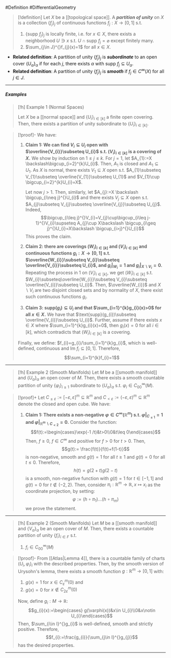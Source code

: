 #Definition #DifferentialGeometry 

> [!definition]
> Let $X$ be a [[topological space]]. A ***partition of unity*** on $X$ is a collection $\{ f_{j} \}_{j}$ of continuous functions $f_{j}:X\to[0,1]$ s.t.
> 1. $\{ \text{supp }f_{j} \}_{j}$ is locally finite, i.e. for $x\in X$, there exists a neighborhood $U\ni x$ s.t. $U\cap \text{supp }f_{j}=\varnothing$ except finitely many.
> 2. $\sum_{j\in J}^{}f_{j}(x)=1$ for all $x\in X$.
> 
- **Related definition**: A partition of unity $\{ f_{j} \}_{j}$ is ***subordinate*** to an open cover $\{ U_{\alpha} \}_{\alpha}$ if for each $j$, there exists $\alpha$ with $\text{supp }f_{j}\subseteq U_{\alpha}$.
- **Related definition**: A partition of unity $\{ f_{j} \}_{j}$ is ***smooth*** if $f_{j}\in C^\infty(X)$ for all $j\in J$.  
---
##### Examples
> [!h] Example 1 (Normal Spaces)
> 
> Let $X$ be a [[normal space]] and $\{ U_{i} \}_{i\in[k]}$ a finite open covering. Then, there exists a partition of unity subordinate to $\{ U_{i} \}_{i\in [k]}$.

> [!proof]-
> We have:
> 1. **Claim 1: We can find $V_{i}\subseteq U_{i}$ open with $\overline{V_{i}}\subseteq U_{i}$ s.t. $(V_{i})_{i\in [k]}$ is a covering of $X$.**
>    We show by induction on $1\leq j\leq k$. For $j=1$, let $A_{1}:=X \backslash\bigcup_{i=2}^{k}U_{i}$. Then, $A_{1}$ is closed and $A_{1}\subseteq U_{1}$. As $X$ is normal, there exists $V_{1}\subseteq X$ open s.t. $A_{1}\subseteq V_{1}\subseteq \overline{V_{1}}\subseteq U_{1}$ and $V_{1}\cup \bigcup_{i=2}^{k}U_{i}=X$.
>     
>    
>    Let now $j>1$. Then, similarly, let $A_{j}:=X \backslash \bigcup_{i\neq j}^{}U_{i}$ and there exists $V_{j}\subseteq X$ open s.t. $A_{j}\subseteq V_{j}\subseteq \overline{V_{j}}\subseteq U_{j}$. Indeed,
   $$\bigcup_{i\leq j}^{}V_{i}=V_{j}\cup\bigcup_{i\leq j-1}^{}V_{i}\supseteq A_{j}\cup X\backslash \bigcup_{i\geq j}^{}U_{i}=X\backslash \bigcup_{i>j}^{}U_{i}$$This proves the claim.
> 2. **Claim 2: there are coverings $(W_{i})_{i\in[k]}$ and $(V_{i})_{i\in [k]}$ and continuous functions $g_{i}:X\to[0,1]$ s.t. $\overline{W_{i}}\subseteq V_{i}\subseteq \overline{V_{i}}\subseteq U_{i}$, and $g_{i}|_{W_{i}}=1$ and $g_{i}|_{X \backslash V_{i}}=0$.**
>    Repeating the process in 1 on $(V_{i})_{i\in[k]}$, we get $(W_{i})_{i\in[k]}$ s.t. $W_{i}\subseteq\overline{W_{i}}\subseteq V_{i}\subseteq \overline{V_{i}}\subseteq U_{i}$. Then, $\overline{W_{i}}$ and $X \backslash V_{i}$ are two disjoint closed sets and by normality of $X$, there exist such continuous functions $g_{i}$.
> 3. **Claim 3: $\text{supp}(g_{i})\subseteq U_{i}$ and that $\sum_{i=1}^{k}g_{i}(x)>0$ for all $x\in X$.**
>    We have that $\text{supp}(g_{i})\subseteq \overline{V_{i}}\subseteq U_{i}$. Further, assume if there exists $x\in X$ where $\sum_{i=1}^{k}g_{i}(x)=0$, then $g_{i}(x)=0$ for all $i\in[k]$, which contradicts that $(W_{i})_{i\in[k]}$ is a covering.
> 
>  Finally, we define: $f_{i}=g_{i}/\sum_{i=1}^{k}g_{i}$, which is well-defined, continuous and $\text{Im }f_{i}\subseteq[0,1]$. Therefore, $$\sum_{i=1}^{k}f_{i}=1$$

---
> [!h] Example 2 (Smooth Manifolds)
> Let $M$ be a [[smooth manifold]] and $\{ U_{\alpha} \}_{\alpha}$ an open cover of $M$. Then, there exists a smooth countable partition of unity $\{ \varphi_{i} \}_{i\geq 1}$ subordinate to $\{ U_{\alpha} \}_{\alpha}$ s.t. $\varphi_{i}\in C^\infty_{00}(M)$.

> [!proof]+
> Let $C_{\leq \varepsilon}:=[-\varepsilon,\varepsilon]^m\subseteq \mathbb{R}^m$ and $C_{<\varepsilon}:=(-\varepsilon,\varepsilon)^m\subseteq \mathbb{R}^m$ denote the closed and open cube.  We have:
> 1. **Claim 1: There exists a non-negative $\varphi\in C^\infty(\mathbb{R}^m)$ s.t. $\varphi|_{C_{\leq 1}}=1$ and $\varphi|_{\mathbb{R}^m \backslash C_{<2}}=0$.**
>    Consider the function: $$f(t):=\begin{cases}\exp(-1 /t)&t>0\\0&t\leq 0\end{cases}$$Then, $f\geq 0$, $f\in C^\infty$ and positive for $f>0$ for $t>0$. Then, $$g(t):= \frac{f(t)}{f(t)+f(1-t)}$$is non-negative, smooth and $g(t)=1$ for all $t\geq 1$ and $g(t)=0$ for all $t\leq0$. Therefore, $$h(t)=g(2+t)g(2-t)$$is a smooth, non-negative function with $g(t)=1$ for $t\in [-1,1]$ and $g(t)=0$ for $t\notin (-2,2)$. Then, consider $\pi_{i}:\mathbb{R}^m\to \mathbb{R}, x\mapsto x_{i}$ as the coordinate projection, by setting: $$\varphi:=(h\circ \pi_{1})\dots(h\circ \pi_{m})$$we prove the statement.
>    
---
> [!h] Example 2 (Smooth Manifolds)
> Let $M$ be a [[smooth manifold]] and $\{ V_{\alpha} \}_{\alpha}$ be an open cover of $M$. Then, there exists a countable partition of unity $\{ f_{i} \}_{i\in F}$ s.t.
> 1. $f_{i}\in C^\infty_{00}(M)$
>

> [!proof]-
> From [[Atlas|Lemma 4]], there is a countable family of charts $(U_{i},\varphi_{i})_{i}$ with the described properties. Then, by the smooth version of Urysohn's lemma, there exists a smooth function $g:\mathbb{R}^m\to [0,1]$ with: 
> 1. $g(x)=1$ for $x\in C_{\varepsilon}^m(0)$ and 
> 2. $g(x)=0$ for $x\notin C_{2\varepsilon}^m(0)$
> 
> Now, define $g_{i}:M\to \mathbb{R}$: $$g_{i}(x):=\begin{cases} g(\varphi(x))&x\in U_{i}\\0&x\notin U_{i}\end{cases}$$ Then, $\sum_{i\in I}^{}g_{i}$ is well-defined, smooth and strictly positive. Therefore, $$f_{i}:=\frac{g_{i}}{\sum_{j\in I}^{}g_{j}}$$has the desired properties.
---
